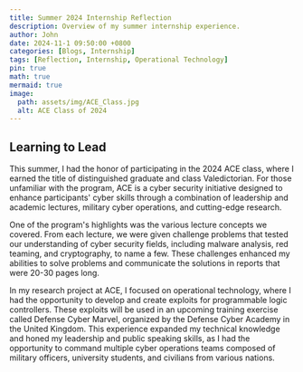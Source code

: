 ```yaml
---
title: Summer 2024 Internship Reflection
description: Overview of my summer internship experience.
author: John
date: 2024-11-1 09:50:00 +0800
categories: [Blogs, Internship]
tags: [Reflection, Internship, Operational Technology]
pin: true
math: true
mermaid: true
image:
  path: assets/img/ACE_Class.jpg
  alt: ACE Class of 2024
---
```



## Learning to Lead


This summer, I had the honor of participating in the 2024 ACE class, where I earned the title of distinguished graduate and class Valedictorian. For those unfamiliar with the program, ACE is a cyber security initiative designed to enhance participants' cyber skills through a combination of leadership and academic lectures, military cyber operations, and cutting-edge research.

One of the program's highlights was the various lecture concepts we covered. From each lecture, we were given challenge problems that tested our understanding of cyber security fields, including malware analysis, red teaming, and cryptography, to name a few. These challenges enhanced my abilities to solve problems and communicate the solutions in reports that were 20-30 pages long.

In my research project at ACE, I focused on operational technology, where I had the opportunity to develop and create exploits for programmable logic controllers. These exploits will be used in an upcoming training exercise called Defense Cyber Marvel, organized by the Defense Cyber Academy in the United Kingdom. This experience expanded my technical knowledge and honed my leadership and public speaking skills, as I had the opportunity to command multiple cyber operations teams composed of military officers, university students, and civilians from various nations.
